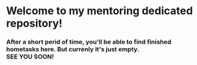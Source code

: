 <h1>Welcome to my mentoring dedicated repository!</h1>

<h3>After a short perid of time, you'll be able to find finished hometasks here. But currenly it's just empty. <br> 
SEE YOU SOON!</h3>